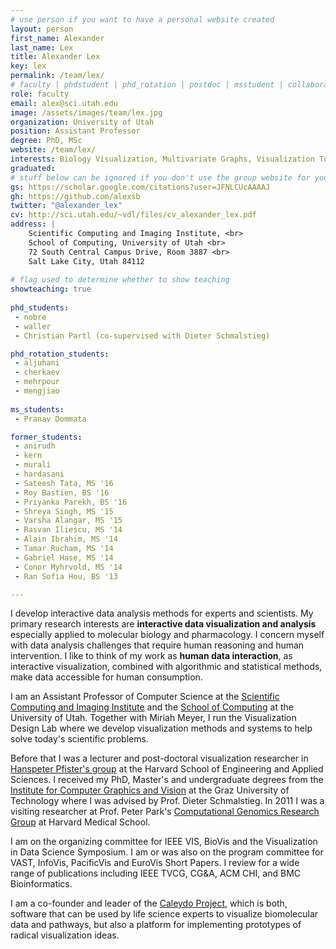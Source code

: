 ```yaml
---
# use person if you want to have a personal website created
layout: person
first_name: Alexander
last_name: Lex
title: Alexander Lex 
key: lex
permalink: /team/lex/
# faculty | phdstudent | phd_rotation | postdoc | msstudent | collaborator
role: faculty
email: alex@sci.utah.edu
image: /assets/images/team/lex.jpg
organization: University of Utah
position: Assistant Professor
degree: PhD, MSc
website: /team/lex/
interests: Biology Visualization, Multivariate Graphs, Visualization Tools, Exploratory Visualization for Scientists 
graduated:
# stuff below can be ignored if you don't use the group website for your private website
gs: https://scholar.google.com/citations?user=JFNLCUcAAAAJ
gh: https://github.com/alexsb
twitter: "@alexander_lex"
cv: http://sci.utah.edu/~vdl/files/cv_alexander_lex.pdf
address: |
    Scientific Computing and Imaging Institute, <br>
    School of Computing, University of Utah <br>
    72 South Central Campus Drive, Room 3887 <br>
    Salt Lake City, Utah 84112
    
# flag used to determine whether to show teaching   
showteaching: true
 
phd_students: 
 - nobre
 - waller
 - Christian Partl (co-supervised with Dieter Schmalstieg)

phd_rotation_students:
 - aljuhani
 - cherkaev
 - mehrpour
 - mengjiao
 
ms_students:
 - Pranav Dommata

former_students:
 - anirudh
 - kern
 - murali
 - hardasani
 - Sateesh Tata, MS '16
 - Roy Bastien, BS '16
 - Priyanka Parekh, BS '16
 - Shreya Singh, MS '15
 - Varsha Alangar, MS '15
 - Rasvan Iliescu, MS '14
 - Alain Ibrahim, MS '14
 - Tamar Rucham, MS '14
 - Gabriel Hase, MS '14
 - Conor Myhrvold, MS '14
 - Ran Sofia Hou, BS '13

---
```


I develop interactive data analysis methods for experts and scientists. My primary research interests are **interactive data visualization and analysis** especially applied to molecular biology and pharmacology. I concern myself with data analysis challenges that require human reasoning and human intervention. I like to think of my work as **human data interaction**, as interactive visualization, combined with algorithmic and statistical methods, make data accessible for human consumption.


I am an Assistant Professor of Computer Science at the [Scientific Computing and Imaging Institute](http://www.sci.utah.edu/) and the [School of Computing](http://cs.utah.edu) at the University of Utah. Together with Miriah Meyer, I run the Visualization Design Lab where we develop visualization methods and systems to help solve today's scientific problems.


Before that I was a lecturer and post-doctoral visualization researcher in [Hanspeter Pfister's group](http://vcg.seas.harvard.edu/) at the Harvard School of Engineering and Applied Sciences. I received my PhD, Master's and undergraduate degrees from the [Institute for Computer Graphics and Vision](http://icg.tugraz.at/) at the Graz University of Technology where I was advised by Prof. Dieter Schmalstieg. In 2011 I was a visiting researcher at Prof. Peter Park's [Computational Genomics Research Group](http://compbio.med.harvard.edu/) at Harvard Medical School.

I am on the organizing committee for IEEE VIS, BioVis and the Visualization in Data Science Symposium. I am or was also on the program committee for VAST, InfoVis, PacificVis and EuroVis Short Papers. I review for a wide range of publications including IEEE TVCG, CG&amp;A, ACM CHI, and BMC Bioinformatics.

I am a co-founder and leader of the [Caleydo Project](http://www.caleydo.org/), which is both, software that can be used by life science experts to visualize biomolecular data and pathways, but also a platform for implementing prototypes of radical visualization ideas.
